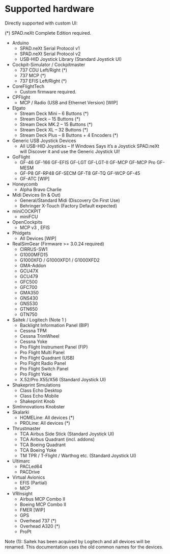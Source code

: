 # Supported hardware

Directly supported with custom UI:

(\*) SPAD.neXt Complete Edition required.

* Arduino
  * SPAD.neXt Serial Protocol v1
  * SPAD.neXt Serial Protocol v2
  * USB-HID Joystick Library (Standard Joystick UI)
* Cockpit-Simulator / Cockpitmaster
  * 737 CDU Left/Right (\*)
  * 737 MCP (\*)
  * 737 EFIS Left/Right (\*)
* CoreFlightTech
  * Custom firmware required.
* CPFlight
  * MCP / Radio (USB and Ethernet Version)  \[WIP]
* Elgato
  * Stream Deck Mini – 6 Buttons (\*)
  * Stream Deck – 15 Buttons (\*)
  * Stream Deck MK.2 – 15 Buttons (\*)
  * Stream Deck XL – 32 Buttons (\*)
  * Stream Deck Plus – 8 Buttons + 4 Encoders (\*)
* Generic USB Joystick Devices
  * All USB-HID Joysticks – If Windows Says it’s a Joystick SPAD.neXt will Discover it and use the Generic Joystick UI!
* GoFlight
  * GF-46 GF-166 GF-EFIS GF-LGT GF-LGT-II GF-MCP GF-MCP Pro GF-MESM
  * GF-P8 GF-RP48 GF-SECM GF-T8 GF-TQ GF-WCP GF-45
  * GF-ATC \[WIP]
* Honeycomb
  * Alpha Bravo Charlie
* Midi Devices (In & Out)
  * General/Standard Midi (Discovery On First Use)
  * Behringer X-Touch (Factory Default expected)
* miniCOCKPIT
  * miniFCU
* OpenCockpits
  * MCP v3 , EFIS
* Phidgets
  * All Devices \[WIP]
* RealSimGear (Firmware >= 3.0.24 required)
  * CIRRUS-SW1&#x20;
  * G1000MFD15&#x20;
  * G1000XFD / G1000XFD1 / G1000XFD2
  * GMA-Addon&#x20;
  * GCU47X
  * GCU479
  * GFC500
  * GFC700
  * GMA350
  * GNS430
  * GNS530
  * GTN650
  * GTN750
* Saitek / Logitech (Note 1 )
  * Backlight Information Panel (BIP)
  * Cessna TPM
  * Cessna TrimWheel
  * Cessna Yoke
  * Pro Flight Instrument Panel (FIP)
  * Pro Flight Multi Panel
  * Pro Flight Quadrant (USB)
  * Pro Flight Radio Panel
  * Pro Flight Switch Panel
  * Pro Flight Yoke
  * X.52/Pro X55/X56 (Standard Joystick UI)
* Shakeprint Simulations
  * Class Echo Desktop
  * Class Echo Mobile
  * Shakeprint Knob
* SimInnovations Knobster
* Skalarki
  * HOMELine: All devices (\*)
  * PROLine: All devices (\*)
* Thrustmaster
  * TCA Airbus Side Stick (Standard Joystick UI)
  * TCA Airbus Quadrant (incl. addons)
  * TCA Boeing Quadrant
  * TCA Boeing Yoke
  * TM TPR / T-Flight / Warthog etc. (Standard Joystick UI)
* Ultimarc
  * PACLed64
  * PACDrive
* Virtual Avionics
  * EFIS (Partial)
  * MCP
* VRInsight
  * Airbus MCP Combo II
  * Boeing MCP Combo II
  * FMER \[WIP]
  * GPS
  * Overhead 737 (\*)
  * Overhead A320 (\*)
  * ProPt

&#x20;

Note (1): Saitek has been acquired by Logitech and all devices will be renamed. This documentation uses the old common names for the devices.
